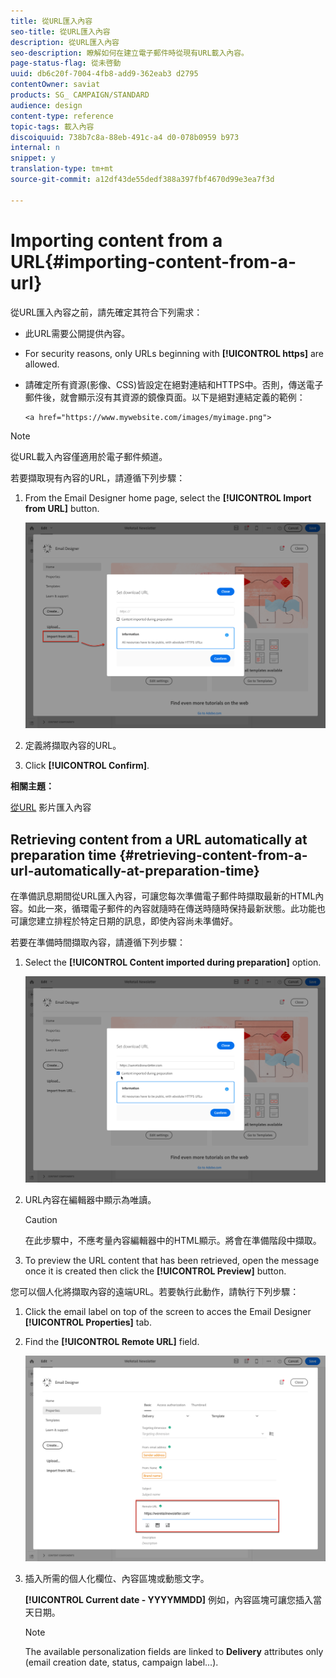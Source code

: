 ```yaml
---
title: 從URL匯入內容
seo-title: 從URL匯入內容
description: 從URL匯入內容
seo-description: 瞭解如何在建立電子郵件時從現有URL載入內容。
page-status-flag: 從未啓動
uuid: db6c20f-7004-4fb8-add9-362eab3 d2795
contentOwner: saviat
products: SG_ CAMPAIGN/STANDARD
audience: design
content-type: reference
topic-tags: 載入內容
discoiquuid: 738b7c8a-88eb-491c-a4 d0-078b0959 b973
internal: n
snippet: y
translation-type: tm+mt
source-git-commit: a12df43de55dedf388a397fbf4670d99e3ea7f3d

---
```



# Importing content from a URL{#importing-content-from-a-url}

從URL匯入內容之前，請先確定其符合下列需求：

* 此URL需要公開提供內容。
* For security reasons, only URLs beginning with **[!UICONTROL https]** are allowed.
* 請確定所有資源(影像、CSS)皆設定在絕對連結和HTTPS中。否則，傳送電子郵件後，就會顯示沒有其資源的鏡像頁面。以下是絕對連結定義的範例：

   ```
   <a href="https://www.mywebsite.com/images/myimage.png">
   ```

>[!NOTE]
>
>從URL載入內容僅適用於電子郵件頻道。

若要擷取現有內容的URL，請遵循下列步驟：

1. From the Email Designer home page, select the **[!UICONTROL Import from URL]** button.

   ![](assets/email_designer_importfromurl.png)

1. 定義將擷取內容的URL。
1. Click **[!UICONTROL Confirm]**.

**相關主題：**

[從URL](https://helpx.adobe.com/campaign/kt/acs/using/acs-email-designer-tutorial.html#Workingwithexistingcontent) 影片匯入內容

## Retrieving content from a URL automatically at preparation time {#retrieving-content-from-a-url-automatically-at-preparation-time}

在準備訊息期間從URL匯入內容，可讓您每次準備電子郵件時擷取最新的HTML內容。如此一來，循環電子郵件的內容就隨時在傳送時隨時保持最新狀態。此功能也可讓您建立排程於特定日期的訊息，即使內容尚未準備好。

若要在準備時間擷取內容，請遵循下列步驟：

1. Select the **[!UICONTROL Content imported during preparation]** option.

   ![](assets/email_designer_importfromurl2.png)

1. URL內容在編輯器中顯示為唯讀。

   >[!CAUTION]
   >
   >在此步驟中，不應考量內容編輯器中的HTML顯示。將會在準備階段中擷取。

1. To preview the URL content that has been retrieved, open the message once it is created then click the **[!UICONTROL Preview]** button.

您可以個人化將擷取內容的遠端URL。若要執行此動作，請執行下列步驟：

1. Click the email label on top of the screen to acces the Email Designer **[!UICONTROL Properties]** tab.
1. Find the **[!UICONTROL Remote URL]** field.

   ![](assets/email_designer_importfromurl4.png)

1. 插入所需的個人化欄位、內容區塊或動態文字。

   **[!UICONTROL Current date - YYYYMMDD]** 例如，內容區塊可讓您插入當天日期。

   >[!NOTE]
   >
   >The available personalization fields are linked to **Delivery** attributes only (email creation date, status, campaign label...).

